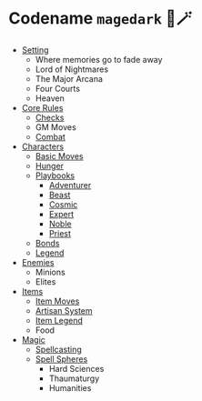 # Codename `magedark` 🫠🪄

- [Setting](setting.md)
  - Where memories go to fade away
  - Lord of Nightmares
  - The Major Arcana
  - Four Courts
  - Heaven
- [Core Rules](rules.md)
  - [Checks](rules/checks.md)
  - GM Moves
  - [Combat](rules/combat.md)
- [Characters](characters.md)
  - [Basic Moves](character/moves.md)
  - [Hunger](character/hunger.md)
  - [Playbooks](character/playbooks.md)
    - [Adventurer](pb/adventurer.md)
    - [Beast](pb/beast.md)
    - [Cosmic](pb/cosmic.md)
    - [Expert](pb/expert.md)
    - [Noble](pb/noble.md)
    - [Priest](pb/priest.md)
  - [Bonds](character/bonds.md)
  - [Legend](character/legend.md)
- [Enemies](enemies.md)
  - Minions
  - Elites
- [Items](items.md)
  - [Item Moves](item/moves.mv)
  - [Artisan System](item/artisan.md)
  - [Item Legend](item/legend.md)
  - Food
- [Magic](magic.md)
  - [Spellcasting](spell/casting.md)
  - [Spell Spheres](spell/spheres.md)
    - Hard Sciences
    - Thaumaturgy
    - Humanities
